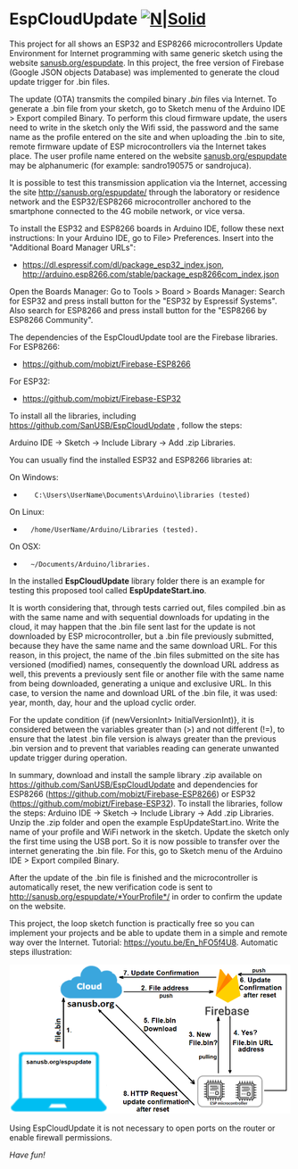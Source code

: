 # EspCloudUpdate [![N|Solid](http://sanusb.blogspot.com.br/favicon.ico)](http://sanusb.org/)

This project for all shows an ESP32 and ESP8266 microcontrollers Update Environment for Internet programming with same generic sketch using the website  [sanusb.org/espupdate](http://sanusb.org/espupdate). In this project, the free version of Firebase (Google JSON objects Database) was implemented to generate the cloud update trigger for .bin files. 

The update (OTA) transmits the compiled binary *.bin* files via Internet. To generate a .bin file from your sketch, go to Sketch menu of the Arduino IDE > Export compiled Binary. To perform this cloud firmware update, the users need to write in the sketch only the Wifi ssid, the password and the same name as the profile entered on the site and when uploading the .bin to site, remote firmware update of ESP microcontrollers via the Internet takes place. The user profile name entered on the website [sanusb.org/espupdate](http://sanusb.org/espupdate) may be alphanumeric (for example: sandro190575 or sandrojuca).

It is possible to test this transmission application via the Internet, accessing the site http://sanusb.org/espupdate/ through the laboratory or residence network and the ESP32/ESP8266 microcontroller anchored to the smartphone connected to the 4G mobile network, or vice versa.

 To install the ESP32 and ESP8266 boards in Arduino IDE, follow these next instructions:
 In your Arduino IDE, go to File> Preferences. Insert into the "Additional Board Manager URLs":
 * https://dl.espressif.com/dl/package_esp32_index.json, http://arduino.esp8266.com/stable/package_esp8266com_index.json
 
 Open the Boards Manager: Go to Tools > Board > Boards Manager:
 Search for ESP32 and press install button for the "ESP32 by Espressif Systems". Also search for ESP8266 and press install button for the "ESP8266 by ESP8266 Community".
 
 The dependencies of the EspCloudUpdate tool are the Firebase libraries. For ESP8266:
 
 * https://github.com/mobizt/Firebase-ESP8266
  
 For ESP32:
 
 * https://github.com/mobizt/Firebase-ESP32
 
 To install all the libraries, including https://github.com/SanUSB/EspCloudUpdate , follow the steps: 

Arduino IDE -> Sketch -> Include Library -> Add .zip Libraries.
 
 You can usually find the installed ESP32 and ESP8266 libraries at:
  
 On Windows:    
*        C:\Users\UserName\Documents\Arduino\libraries (tested)
     
 On Linux:   
*       /home/UserName/Arduino/Libraries (tested).

On OSX:
*       ~/Documents/Arduino/libraries.

 In the installed **EspCloudUpdate** library folder there is an example for testing this proposed tool called **EspUpdateStart.ino**.
 
It is worth considering that, through tests carried out, files compiled .bin as with the same name and with sequential downloads for updating in the cloud, it may happen that the .bin file sent last for the update is not downloaded by ESP microcontroller, but a .bin file previously submitted, because they have the same name and the same download URL. For this reason, in this project, the name of the .bin files submitted on the site has versioned (modified) names, consequently the download URL address as well, this prevents a previously sent file or another file with the same name from being downloaded, generating a unique and exclusive URL. In this case, to version the name and download URL of the .bin file, it was used: year, month, day, hour and the upload cyclic order.

For the update condition {if (newVersionInt> InitialVersionInt)}, it is considered between the variables greater than (>) and not different (!=), to ensure that the latest .bin file version is always greater than the previous .bin version and to prevent that variables reading can generate unwanted update trigger during operation.

In summary, download and install the sample library .zip available on https://github.com/SanUSB/EspCloudUpdate and dependencies for ESP8266 (https://github.com/mobizt/Firebase-ESP8266) or ESP32 (https://github.com/mobizt/Firebase-ESP32). To install the libraries, follow the steps: Arduino IDE -> Sketch -> Include Library -> Add .zip Libraries. Unzip the .zip folder and open the example EspUpdateStart.ino. Write the name of your profile and WiFi network in the sketch. Update the sketch only the first time using the USB port. So it is now possible to transfer over the internet generating the .bin file.  For this, go to Sketch menu of the Arduino IDE > Export compiled Binary.

After the update of the .bin file is finished and the microcontroller is automatically reset, the new verification code is sent to http://sanusb.org/espupdate/*YourProfile*/ in order to confirm the update on the website.

This project, the loop sketch function is practically free so you can implement your projects and be able to update them in a simple and remote way over the Internet. Tutorial: https://youtu.be/En_hFO5f4U8. Automatic steps illustration:

![](https://github.com/SanUSB/EspCloudUpdate/blob/master/examples/EspUpdateRealTime/steps.png)
 
Using EspCloudUpdate it is not necessary to open ports on the router or enable firewall permissions.

*Have fun!*
